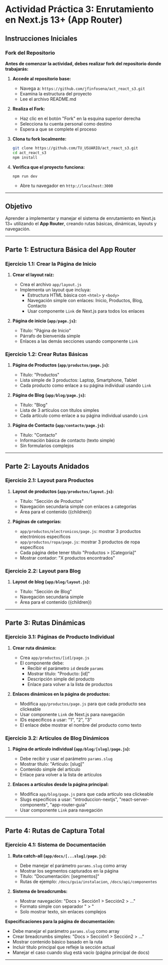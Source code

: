 # Actividad Práctica 3: Enrutamiento en Next.js 13+ (App Router)

## Instrucciones Iniciales

### Fork del Repositorio

**Antes de comenzar la actividad, debes realizar fork del repositorio donde trabajarás:**

1. **Accede al repositorio base:**

    - Navega a: `https://github.com/jfinfosena/act_react_s3.git`
    - Examina la estructura del proyecto
    - Lee el archivo README.md

2. **Realiza el Fork:**

    - Haz clic en el botón "Fork" en la esquina superior derecha
    - Selecciona tu cuenta personal como destino
    - Espera a que se complete el proceso

3. **Clona tu fork localmente:**
   ```bash
   git clone https://github.com/TU_USUARIO/act_react_s3.git
   cd act_react_s3
   npm install
   ```

4. **Verifica que el proyecto funciona:**
   ```bash
   npm run dev
   ```
   - Abre tu navegador en `http://localhost:3000`

---

## Objetivo
Aprender a implementar y manejar el sistema de enrutamiento en Next.js 13+ utilizando el **App Router**, creando rutas básicas, dinámicas, layouts y navegación.

---

## Parte 1: Estructura Básica del App Router

### Ejercicio 1.1: Crear la Página de Inicio

1. **Crear el layout raíz:**

    - Crea el archivo `app/layout.js`
    - Implementa un layout que incluya:
        - Estructura HTML básica con `<html>` y `<body>`
        - Navegación simple con enlaces: Inicio, Productos, Blog, Contacto
        - Usar componente `Link` de Next.js para todos los enlaces    


2. **Página de inicio (`app/page.js`):**

    - Título: "Página de Inicio"
    - Párrafo de bienvenida simple
    - Enlaces a las demás secciones usando componente `Link`

### Ejercicio 1.2: Crear Rutas Básicas

1. **Página de Productos (`app/productos/page.js`):**

    - Título: "Productos"
    - Lista simple de 3 productos: Laptop, Smartphone, Tablet
    - Cada producto como enlace a su página individual usando `Link`

2. **Página de Blog (`app/blog/page.js`):**

    - Título: "Blog"
    - Lista de 3 artículos con títulos simples
    - Cada artículo como enlace a su página individual usando `Link`

3. **Página de Contacto (`app/contacto/page.js`):**

    - Título: "Contacto"
    - Información básica de contacto (texto simple)
    - Sin formularios complejos

---

## Parte 2: Layouts Anidados

### Ejercicio 2.1: Layout para Productos

1. **Layout de productos (`app/productos/layout.js`):**

    - Título: "Sección de Productos"
    - Navegación secundaria simple con enlaces a categorías
    - Área para el contenido ({children})

2. **Páginas de categorías:**

    - `app/productos/electronicos/page.js`: mostrar 3 productos electrónicos específicos
    - `app/productos/ropa/page.js`: mostrar 3 productos de ropa específicos
    - Cada página debe tener título "Productos > [Categoría]"
    - Mostrar contador: "X productos encontrados"

### Ejercicio 2.2: Layout para Blog

1. **Layout de blog (`app/blog/layout.js`):**

    - Título: "Sección de Blog"
    - Navegación secundaria simple
    - Área para el contenido ({children})

---

## Parte 3: Rutas Dinámicas

### Ejercicio 3.1: Páginas de Producto Individual

1. **Crear ruta dinámica:**

    - Crea `app/productos/[id]/page.js`
    - El componente debe:
        - Recibir el parámetro `id` desde `params`
        - Mostrar título: "Producto: [id]"
        - Descripción simple del producto
        - Enlace para volver a la lista de productos

2. **Enlaces dinámicos en la página de productos:**

    - Modifica `app/productos/page.js` para que cada producto sea clickeable
    - Usar componente `Link` de Next.js para navegación
    - IDs específicos a usar: "1", "2", "3"
    - El enlace debe mostrar el nombre del producto como texto

### Ejercicio 3.2: Artículos de Blog Dinámicos

1. **Página de artículo individual (`app/blog/[slug]/page.js`):**

    - Debe recibir y usar el parámetro `params.slug`
    - Mostrar título: "Artículo: [slug]"
    - Contenido simple del artículo
    - Enlace para volver a la lista de artículos

2. **Enlaces a artículos desde la página principal:**

    - Modifica `app/blog/page.js` para que cada artículo sea clickeable
    - Slugs específicos a usar: "introduccion-nextjs", "react-server-components", "app-router-guia"
    - Usar componente `Link` para navegación

---

## Parte 4: Rutas de Captura Total

### Ejercicio 4.1: Sistema de Documentación

1. **Ruta catch-all (`app/docs/[...slug]/page.js`):**

    - Debe manejar el parámetro `params.slug` como array
    - Mostrar los segmentos capturados en la página
    - Título: "Documentación: [segmentos]"
    - Rutas de ejemplo: `/docs/guia/instalacion`, `/docs/api/componentes`

2. **Sistema de breadcrumbs:**

    - Mostrar navegación: "Docs > Sección1 > Sección2 > ..."
    - Formato simple con separador " > "
    - Solo mostrar texto, sin enlaces complejos

**Especificaciones para la página de documentación:**

- Debe manejar el parámetro `params.slug` como array
- Crear breadcrumbs simples: "Docs > Sección1 > Sección2 > ..."
- Mostrar contenido básico basado en la ruta
- Incluir título principal que refleje la sección actual
- Manejar el caso cuando slug está vacío (página principal de docs)

---
